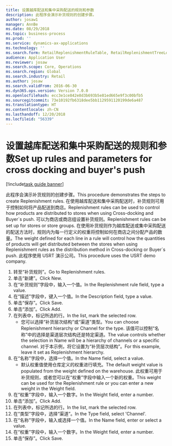 ```yaml
---
title: 设置越库配送和集中采购配送的规则和参数
description: 此程序会演示补货规则的创建步骤。
author: josaw1
manager: AnnBe
ms.date: 08/29/2018
ms.topic: business-process
ms.prod: ''
ms.service: dynamics-ax-applications
ms.technology: ''
ms.search.form: RetailReplenishmentRuleTable, RetailReplenishmentTreeLookup
audience: Application User
ms.reviewer: josaw
ms.search.scope: Core, Operations
ms.search.region: Global
ms.search.industry: Retail
ms.author: josaw
ms.search.validFrom: 2016-06-30
ms.dyn365.ops.version: Version 7.0.0
ms.openlocfilehash: ecc3e1ce842e8d3b693b5e81ed665e9f3c00bfb5
ms.sourcegitcommit: 73e10192fb6318dee5bb1129591120199de6a487
ms.translationtype: HT
ms.contentlocale: zh-CN
ms.lasthandoff: 12/20/2018
ms.locfileid: "56339"
---
```

# <a name="set-up-rules-and-parameters-for-cross-docking-and-buyers-push"></a><span data-ttu-id="613e8-103">设置越库配送和集中采购配送的规则和参数</span><span class="sxs-lookup"><span data-stu-id="613e8-103">Set up rules and parameters for cross docking and buyer's push</span></span>

[!include[task guide banner](../includes/task-guide-banner.md)]

<span data-ttu-id="613e8-104">此程序会演示补货规则的创建步骤。</span><span class="sxs-lookup"><span data-stu-id="613e8-104">This procedure demonstrates the steps to create Replenishment rules.</span></span> <span data-ttu-id="613e8-105">在使用越库配送和集中采购配送时，补货规则可用于控制如何将产品配送到商店。</span><span class="sxs-lookup"><span data-stu-id="613e8-105">Replenishment rules can be used to control how products are distributed to stores when using Cross-docking and Buyer´s push.</span></span> <span data-ttu-id="613e8-106">可以为商店或商店组设置补货规则。</span><span class="sxs-lookup"><span data-stu-id="613e8-106">Replenishment rules can be set up for stores or store groups.</span></span> <span data-ttu-id="613e8-107">在使用补货规则作为越库配送或集中采购配送的配送方法时，规则内为每一行定义的权重将控制如何在商店之间分配产品的数量。</span><span class="sxs-lookup"><span data-stu-id="613e8-107">The weight defined for each line in a rule will control how the quantities of products will get distributed between the stores when using Replenishment rules as the distribution method in Cross-docking or Buyer´s push.</span></span> <span data-ttu-id="613e8-108">此程序使用 USRT 演示公司。</span><span class="sxs-lookup"><span data-stu-id="613e8-108">This procedure uses the USRT demo company.</span></span>

1. <span data-ttu-id="613e8-109">转至“补货规则”。</span><span class="sxs-lookup"><span data-stu-id="613e8-109">Go to Replenishment rules.</span></span>
2. <span data-ttu-id="613e8-110">单击“新建”。</span><span class="sxs-lookup"><span data-stu-id="613e8-110">Click New.</span></span>
3. <span data-ttu-id="613e8-111">在“补货规则”字段中，输入一个值。</span><span class="sxs-lookup"><span data-stu-id="613e8-111">In the Replenishment rule field, type a value.</span></span>
4. <span data-ttu-id="613e8-112">在“描述”字段中，键入一个值。</span><span class="sxs-lookup"><span data-stu-id="613e8-112">In the Description field, type a value.</span></span>
5. <span data-ttu-id="613e8-113">单击“保存”。</span><span class="sxs-lookup"><span data-stu-id="613e8-113">Click Save.</span></span>
6. <span data-ttu-id="613e8-114">单击“添加”。</span><span class="sxs-lookup"><span data-stu-id="613e8-114">Click Add.</span></span>
7. <span data-ttu-id="613e8-115">在列表中，标记所选的行。</span><span class="sxs-lookup"><span data-stu-id="613e8-115">In the list, mark the selected row.</span></span>
    * <span data-ttu-id="613e8-116">您可以选择“补货层次结构”或“渠道”类型。</span><span class="sxs-lookup"><span data-stu-id="613e8-116">You can choose Replenishment hierarchy or Channel for the type.</span></span> <span data-ttu-id="613e8-117">该值可以控制“名称”中的选择是渠道层次结构还是特定渠道。</span><span class="sxs-lookup"><span data-stu-id="613e8-117">The value controls whether the selection in Name will be a hierarchy of channels or a specific channel.</span></span>  <span data-ttu-id="613e8-118">对于本示例，将它设置为“补货层次结构”。</span><span class="sxs-lookup"><span data-stu-id="613e8-118">For this example, leave it set as Replenishment hierarchy.</span></span>  
8. <span data-ttu-id="613e8-119">在“名称”字段中，选择一个值。</span><span class="sxs-lookup"><span data-stu-id="613e8-119">In the Name field, select a value.</span></span>
    * <span data-ttu-id="613e8-120">默认权重值使用仓库定义的权重进行填充。</span><span class="sxs-lookup"><span data-stu-id="613e8-120">The default weight value is populated from the weight defined on the warehouse.</span></span>  <span data-ttu-id="613e8-121">此权重可用于补货规则，或者您可以在“权重”字段中输入一个新的权重。</span><span class="sxs-lookup"><span data-stu-id="613e8-121">This weight can be used for the Replenishment rule or you can enter a new weight in the Weight field.</span></span>  
9. <span data-ttu-id="613e8-122">在“权重”字段中，输入一个数字。</span><span class="sxs-lookup"><span data-stu-id="613e8-122">In the Weight field, enter a number.</span></span>
10. <span data-ttu-id="613e8-123">单击“添加”。</span><span class="sxs-lookup"><span data-stu-id="613e8-123">Click Add.</span></span>
11. <span data-ttu-id="613e8-124">在列表中，标记所选的行。</span><span class="sxs-lookup"><span data-stu-id="613e8-124">In the list, mark the selected row.</span></span>
12. <span data-ttu-id="613e8-125">在“类型”字段中，选择“渠道”。</span><span class="sxs-lookup"><span data-stu-id="613e8-125">In the Type field, select 'Channel'.</span></span>
13. <span data-ttu-id="613e8-126">在“名称”字段中，输入或选择一个值。</span><span class="sxs-lookup"><span data-stu-id="613e8-126">In the Name field, enter or select a value.</span></span>
14. <span data-ttu-id="613e8-127">在“权重”字段中，输入一个数字。</span><span class="sxs-lookup"><span data-stu-id="613e8-127">In the Weight field, enter a number.</span></span>
15. <span data-ttu-id="613e8-128">单击“保存”。</span><span class="sxs-lookup"><span data-stu-id="613e8-128">Click Save.</span></span>

